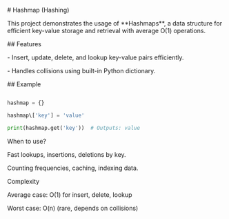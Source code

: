 \# Hashmap (Hashing)



This project demonstrates the usage of \*\*Hashmaps\*\*, a data structure for efficient key-value storage and retrieval with average O(1) operations.



\## Features

\- Insert, update, delete, and lookup key-value pairs efficiently.

\- Handles collisions using built-in Python dictionary.



\## Example

```python

hashmap = {}

hashmap\['key'] = 'value'

print(hashmap.get('key'))  # Outputs: value

```



When to use?



Fast lookups, insertions, deletions by key.



Counting frequencies, caching, indexing data.



Complexity



Average case: O(1) for insert, delete, lookup



Worst case: O(n) (rare, depends on collisions)

